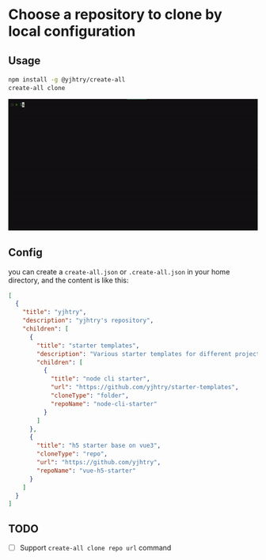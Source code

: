 # Choose a repository to clone by local configuration

## Usage

```bash
npm install -g @yjhtry/create-all
create-all clone
```

![demo](/screenshots/demo.gif)

## Config

you can create a `create-all.json` or `.create-all.json` in your home directory, and the content is like this:

```json
[
  {
    "title": "yjhtry",
    "description": "yjhtry's repository",
    "children": [
      {
        "title": "starter templates",
        "description": "Various starter templates for different projects",
        "children": [
          {
            "title": "node cli starter",
            "url": "https://github.com/yjhtry/starter-templates",
            "cloneType": "folder",
            "repoName": "node-cli-starter"
          }
        ]
      },
      {
        "title": "h5 starter base on vue3",
        "cloneType": "repo",
        "url": "https://github.com/yjhtry",
        "repoName": "vue-h5-starter"
      }
    ]
  }
]
```

## TODO

- [ ] Support `create-all clone repo url` command
